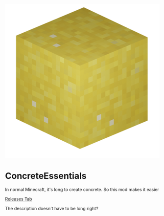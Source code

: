 ![alt text][logo]

[logo]: https://github.com/Idontpaytowin/concrete-essentials/blob/master/src/main/resources/pack.png "Concrete Essentials"
# ConcreteEssentials

In normal Minecraft, it's long to create concrete. So this mod makes it easier

[Releases Tab](https://github.com/Idontpaytowin/concrete-essentials/releases)

The description doesn't have to be long right?
